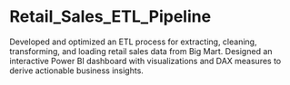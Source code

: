 # Retail_Sales_ETL_Pipeline
Developed and optimized an ETL process for extracting, cleaning, transforming, and loading retail sales data from Big Mart.
Designed an interactive Power BI dashboard with visualizations and DAX measures to derive actionable business insights.
